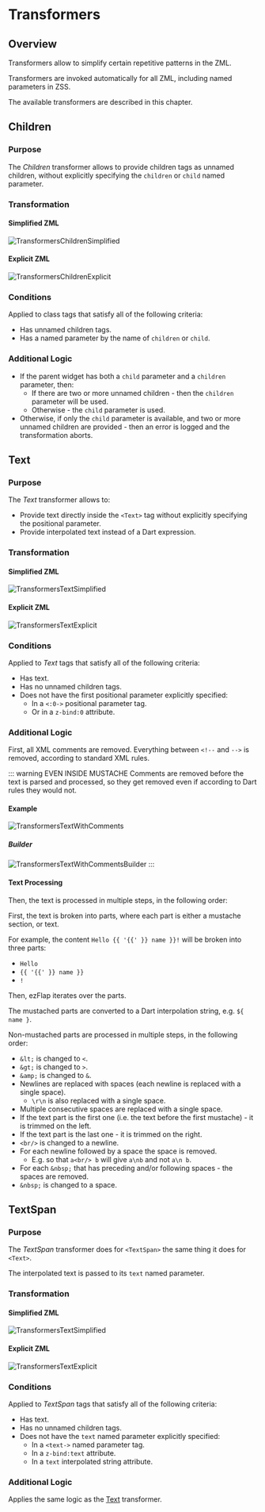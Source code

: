 
# Transformers

## Overview
Transformers allow to simplify certain repetitive patterns in the ZML.

Transformers are invoked automatically for all ZML, including named parameters in ZSS.

The available transformers are described in this chapter.

## Children
### Purpose
The _Children_ transformer allows to provide children tags as unnamed children, without explicitly specifying the
`children` or `child` named parameter.

### Transformation
#### Simplified ZML
![TransformersChildrenSimplified](./assets/TransformersChildrenSimplified.png)

#### Explicit ZML
![TransformersChildrenExplicit](./assets/TransformersChildrenExplicit.png)

### Conditions
Applied to class tags that satisfy all of the following criteria:
 * Has unnamed children tags.
 * Has a named parameter by the name of `children` or `child`.

### Additional Logic
 * If the parent widget has both a `child` parameter and a `children` parameter, then:
   * If there are two or more unnamed children - then the `children` parameter will be used.
   * Otherwise - the `child` parameter is used.
 * Otherwise, if only the `child` parameter is available, and two or more unnamed children are provided - then an error
   is logged and the transformation aborts.
 

## Text
### Purpose
The _Text_ transformer allows to:
 * Provide text directly inside the `<Text>` tag without explicitly specifying the positional parameter.
 * Provide interpolated text instead of a Dart expression.

### Transformation
#### Simplified ZML
![TransformersTextSimplified](./assets/TransformersTextSimplified.png)

#### Explicit ZML
![TransformersTextExplicit](./assets/TransformersTextExplicit.png)

### Conditions
Applied to _Text_ tags that satisfy all of the following criteria:
 * Has text.
 * Has no unnamed children tags.
 * Does not have the first positional parameter explicitly specified:
   * In a `<:0->` positional parameter tag.
   * Or in a `z-bind:0` attribute.

### Additional Logic
First, all XML comments are removed. Everything between `<!--` and `-->` is removed, according to standard XML rules.

::: warning EVEN INSIDE MUSTACHE
Comments are removed before the text is parsed and processed, so they get removed even if according to Dart rules they
would not.

#### Example
![TransformersTextWithComments](./assets/TransformersTextWithComments.png)

##### Builder
![TransformersTextWithCommentsBuilder](./assets/TransformersTextWithCommentsBuilder.png)
:::


#### Text Processing 
Then, the text is processed in multiple steps, in the following order:

First, the text is broken into parts, where each part is either a mustache section, or text.

For example, the content `Hello {{ '{{' }} name }}!` will be broken into three parts:
 * `Hello `
 * `{{ '{{' }} name }}`
 * `!`

Then, ezFlap iterates over the parts.

The mustached parts are converted to a Dart interpolation string, e.g. `${ name }`.

Non-mustached parts are processed in multiple steps, in the following order:
 * `&lt;` is changed to `<`.
 * `&gt;` is changed to `>`.
 * `&amp;` is changed to `&`.
 * Newlines are replaced with spaces (each newline is replaced with a single space).
   * `\r\n` is also replaced with a single space.
 * Multiple consecutive spaces are replaced with a single space.
 * If the text part is the first one (i.e. the text before the first mustache) - it is trimmed on the left.
 * If the text part is the last one - it is trimmed on the right.
 * `<br/>` is changed to a newline.
 * For each newline followed by a space the space is removed.
   * E.g. so that `a<br/> b` will give `a\nb` and not `a\n b`.
 * For each `&nbsp;` that has preceding and/or following spaces - the spaces are removed.
 * `&nbsp;` is changed to a space.


## TextSpan
### Purpose
The _TextSpan_ transformer does for `<TextSpan>` the same thing it does for `<Text>`.

The interpolated text is passed to its `text` named parameter.

### Transformation
#### Simplified ZML
![TransformersTextSimplified](./assets/TransformersTextSpanSimplified.png)

#### Explicit ZML
![TransformersTextExplicit](./assets/TransformersTextSpanExplicit.png)

### Conditions
Applied to _TextSpan_ tags that satisfy all of the following criteria:
 * Has text.
 * Has no unnamed children tags.
 * Does not have the `text` named parameter explicitly specified:
   * In a `<text->` named parameter tag.
   * In a `z-bind:text` attribute.
   * In a `text` interpolated string attribute.

### Additional Logic
Applies the same logic as the [Text](#additional-logic-2) transformer.
